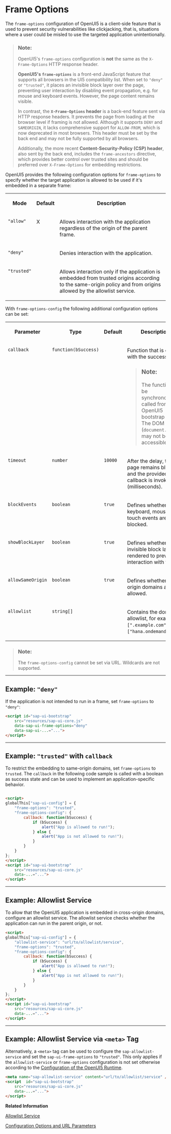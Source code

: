 <!-- loio62d9c4d8f5ad49aa914624af9551beb7 -->

# Frame Options

The `frame-options` configuration of OpenUI5 is a client-side feature that is used to prevent security vulnerabilities like clickjacking, that is, situations where a user could be misled to use the targeted application unintentionally.

> ### Note:  
> OpenUI5's `frame-options` configuration is **not** the same as the `X-Frame-Options` HTTP response header.
> 
> **OpenUI5's `frame-options`** is a front-end JavaScript feature that supports all browsers in the UI5 compatibility list. When set to `"deny"` or `"trusted"`, it places an invisible block layer over the page, preventing user interaction by disabling event propagation, e.g. for mouse and keyboard events. However, the page content remains visible.
> 
> In contrast, the **`X-Frame-Options` header** is a back-end feature sent via HTTP response headers. It prevents the page from loading at the browser level if framing is not allowed. Although it supports `DENY` and `SAMEORIGIN`, it lacks comprehensive support for `ALLOW-FROM`, which is now deprecated in most browsers. This header must be set by the back end and may not be fully supported by all browsers.
> 
> Additionally, the more recent **Content-Security-Policy \(CSP\) header**, also sent by the back end, includes the `frame-ancestors` directive, which provides better control over trusted sites and should be preferred over `X-Frame-Options` for embedding restrictions.

OpenUI5 provides the following configuration options for `frame-options` to specify whether the target application is allowed to be used if it's embedded in a separate frame:


<table>
<tr>
<th valign="top">

Mode

</th>
<th valign="top">

Default

</th>
<th valign="top">

Description

</th>
</tr>
<tr>
<td valign="top">

`"allow"` 

</td>
<td valign="top">

X

</td>
<td valign="top">

Allows interaction with the application regardless of the origin of the parent frame.

</td>
</tr>
<tr>
<td valign="top">

`"deny"` 

</td>
<td valign="top">



</td>
<td valign="top">

Denies interaction with the application.

</td>
</tr>
<tr>
<td valign="top">

`"trusted"` 

</td>
<td valign="top">



</td>
<td valign="top">

Allows interaction only if the application is embedded from trusted origins according to the same-origin policy and from origins allowed by the allowlist service.

</td>
</tr>
</table>

With `frame-options-config` the following additional configuration options can be set:


<table>
<tr>
<th valign="top">

Parameter

</th>
<th valign="top">

Type

</th>
<th valign="top">

Default

</th>
<th valign="top">

Description

</th>
</tr>
<tr>
<td valign="top">

`callback` 

</td>
<td valign="top">

`function(bSuccess)` 

</td>
<td valign="top">



</td>
<td valign="top">

Function that is called with the success state.

> ### Note:  
> The function can be synchronously called from the OpenUI5 bootstrap script. The DOM \(`document.body`\) may not be accessible.



</td>
</tr>
<tr>
<td valign="top">

`timeout` 

</td>
<td valign="top">

`number` 

</td>
<td valign="top">

`10000` 

</td>
<td valign="top">

After the delay, the page remains blocked and the provided callback is invoked \(milliseconds\).

</td>
</tr>
<tr>
<td valign="top">

`blockEvents` 

</td>
<td valign="top">

`boolean` 

</td>
<td valign="top">

`true` 

</td>
<td valign="top">

Defines whether keyboard, mouse, and touch events are blocked.

</td>
</tr>
<tr>
<td valign="top">

`showBlockLayer` 

</td>
<td valign="top">

`boolean` 

</td>
<td valign="top">

`true` 

</td>
<td valign="top">

Defines whether an invisible block layer is rendered to prevent interaction with the UI.

</td>
</tr>
<tr>
<td valign="top">

`allowSameOrigin` 

</td>
<td valign="top">

`boolean` 

</td>
<td valign="top">

`true` 

</td>
<td valign="top">

Defines whether same origin domains are allowed.

</td>
</tr>
<tr>
<td valign="top">

`allowlist` 

</td>
<td valign="top">

`string[]` 

</td>
<td valign="top">



</td>
<td valign="top">

Contains the domain allowlist, for example `[".example.com"]`, `["hana.ondemand.com"]`.

</td>
</tr>
</table>

> ### Note:  
> The `frame-options-config` cannot be set via URL. Wildcards are not supported.

***

## Example: `"deny"`

If the application is not intended to run in a frame, set `frame-options` to `"deny"`:

```html
<script id="sap-ui-bootstrap"
    src="resources/sap-ui-core.js"
    data-sap-ui-frame-options="deny"
    data-sap-ui-...="...">
</script>
```

***

## Example: `"trusted"` with `callback` 

To restrict the embedding to same-origin domains, set `frame-options` to `trusted`. The `callback` in the following code sample is called with a boolean as success state and can be used to implement an application-specific behavior.

```html

<script>
globalThis["sap-ui-config"] = {
    "frame-options": "trusted",
    "frame-options-config": {
        callback: function(bSuccess) {
            if (bSuccess) {
                alert("App is allowed to run!");
            } else {
                alert("App is not allowed to run!");
            }
        }
    }
};
</script>
<script id="sap-ui-bootstrap"
    src="resources/sap-ui-core.js"
    data-...="...">
</script>
```

***

## Example: Allowlist Service

To allow that the OpenUI5 application is embedded in cross-origin domains, configure an allowlist service. The allowlist service checks whether the application can run in the parent origin, or not.

```html
<script>
globalThis["sap-ui-config"] = {
    "allowlist-service": "url/to/allowlist/service",
    "frame-options": "trusted",
    "frame-options-config": {
        callback: function(bSuccess) {
            if (bSuccess) {
                alert("App is allowed to run!");
            } else {
                alert("App is not allowed to run!");
            }
        }
    }
};
</script>
<script id="sap-ui-bootstrap"
    src="resources/sap-ui-core.js"
    data-...="...">
</script>
```

***

## Example: Allowlist Service via `<meta>` Tag

Alternatively, a `<meta>` tag can be used to configure the `sap-allowlist-service` and set the `sap-ui-frame-options` to `"trusted"`. This only applies if the `allowlist-service` or `frame-options` configuration is not set otherwise according to the [Configuration of the OpenUI5 Runtime](../04_Essentials/configuration-of-the-openui5-runtime-91f08de.md).

```html
<meta name="sap-allowlist-service" content="url/to/allowlist/service" />
<script  id="sap-ui-bootstrap"
    src="resources/sap-ui-core.js"
    data-...="...">
</script>
```

**Related Information**  


[Allowlist Service](allowlist-service-d04a6d4.md "SAPUI5 supports the configuration of a central allowlist service.")

[Configuration Options and URL Parameters](../04_Essentials/configuration-options-and-url-parameters-91f2d03.md "The following tables show available configuration options.")


